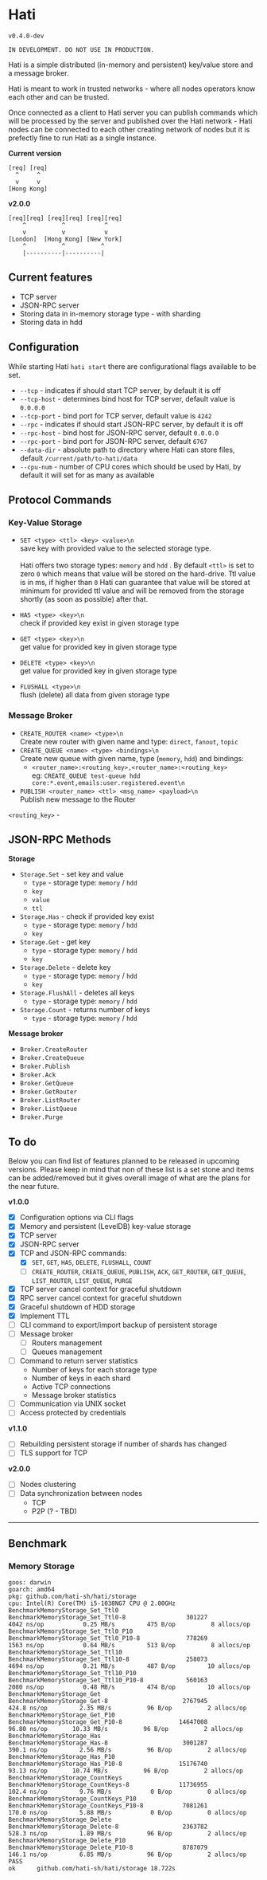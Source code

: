 # Hati

`v0.4.0-dev`

```
IN DEVELOPMENT. DO NOT USE IN PRODUCTION.
```

Hati is a simple distributed (in-memory and persistent) key/value store and a message broker.

Hati is meant to work in trusted networks - where all nodes operators know each other and can be trusted.

Once connected as a client to Hati server you can publish commands which will be processed by the server and published over the Hati network - Hati nodes can be connected to each other creating network of nodes but it is prefectly fine to run Hati as a single instance.

**Current version**
```
[req] [req]  
  ^     ^
  v     v
[Hong Kong]
```

**v2.0.0**
```
[req][req] [req][req] [req][req]
    ^          ^           ^
    v          v           v
[London]  [Hong Kong] [New York]
    ^          ^          ^
    |----------|----------|
```


## Current features

- TCP server
- JSON-RPC server
- Storing data in in-memory storage type - with sharding
- Storing data in hdd

## Configuration

While starting Hati `hati start` there are configurational flags available to be set.

- `--tcp` - indicates if should start TCP server, by default it is off
- `--tcp-host` - determines bind host for TCP server, default value is `0.0.0.0`
- `--tcp-port` - bind port for TCP server, default value is `4242`
- `--rpc` - indicates if should start JSON-RPC server, by default it is off
- `--rpc-host` - bind host for JSON-RPC server, default `0.0.0.0`
- `--rpc-port` - bind port for JSON-RPC server, default `6767`
- `--data-dir` - absolute path to directory where Hati can store files, default `/current/path/to-hati/data`
- `--cpu-num` - number of CPU cores which should be used by Hati, by default it will set for as many as available

## Protocol Commands

### Key-Value Storage

- `SET <type> <ttl> <key> <value>\n`<br/>
  save key with provided value to the selected storage type.<br/><br/>
  Hati offers two storage types: `memory` and `hdd` . By default `<ttl>` is set to zero `0` which means that value will be stored on the hard-drive. Ttl value is in ms, if higher than `0` Hati can guarantee that value will be stored at minimum for provided ttl value and will be removed from the storage shortly (as soon as possible) after that.

- `HAS <type> <key>\n`
  <br/>check if provided key exist in given storage type

- `GET <type> <key>\n`<br/>
  get value for provided key in given storage type

- `DELETE <type> <key>\n`<br/>
  get value for provided key in given storage type

- `FLUSHALL <type>\n`<br/>
  flush (delete) all data from given storage type

### Message Broker

- `CREATE_ROUTER <name> <type>\n`<br/>
  Create new router with given name and type: `direct`, `fanout`, `topic`
- `CREATE_QUEUE <name> <type> <bindings>\n`<br/>
  Create new queue with given name, type (`memory`, `hdd`) and bindings:<br/>
  - `<router_name>:<routing_key>,<router_name>:<routing_key>`<br/>
    eg: `CREATE_QUEUE test-queue hdd core:*.event,emails:user.registered.event\n`
- `PUBLISH <router_name> <ttl> <msg_name> <payload>\n`<br/>
  Publish new message to the Router

`<routing_key>` - 
## JSON-RPC Methods

**Storage**

- `Storage.Set` - set key and value
  - `type` - storage type: `memory` / `hdd`
  - `key`
  - `value`
  - `ttl`
- `Storage.Has` - check if provided key exist
  - `type` - storage type: `memory` / `hdd`
  - `key`
- `Storage.Get` - get key
  - `type` - storage type: `memory` / `hdd`
  - `key`
- `Storage.Delete` - delete key
  - `type` - storage type: `memory` / `hdd`
  - `key`
- `Storage.FlushAll` - deletes all keys
  - `type` - storage type: `memory` / `hdd`
- `Storage.Count` - returns number of keys
  - `type` - storage type: `memory` / `hdd`

**Message broker**

- `Broker.CreateRouter`
- `Broker.CreateQueue`
- `Broker.Publish`
- `Broker.Ack`
- `Broker.GetQueue`
- `Broker.GetRouter`
- `Broker.ListRouter`
- `Broker.ListQueue`
- `Broker.Purge`

## To do

Below you can find list of features planned to be released in upcoming versions.
Please keep in mind that non of these list is a set stone and items can be added/removed
but it gives overall image of what are the plans for the near future.

**v1.0.0**

- [x] Configuration options via CLI flags
- [x] Memory and persistent (LevelDB) key-value storage
- [X] TCP server
- [x] JSON-RPC server 
- [x] TCP and JSON-RPC commands:
  - [x] `SET`, `GET`, `HAS`, `DELETE`, `FLUSHALL`, `COUNT`
  - [ ] `CREATE_ROUTER`, `CREATE_QUEUE`, `PUBLISH`, `ACK`, `GET_ROUTER`, `GET_QUEUE`, `LIST_ROUTER`, `LIST_QUEUE`, `PURGE`
- [x] TCP server cancel context for graceful shutdown
- [x] RPC server cancel context for graceful shutdown
- [x] Graceful shutdown of HDD storage
- [x] Implement TTL
- [ ] CLI command to export/import backup of persistent storage
- [ ] Message broker
  - [ ] Routers management
  - [ ] Queues management
- [ ] Command to return server statistics
  - Number of keys for each storage type
  - Number of keys in each shard
  - Active TCP connections
  - Message broker statistics
- [ ] Communication via UNIX socket
- [ ] Access protected by credentials

**v1.1.0**

- [ ] Rebuilding persistent storage if number of shards has changed
- [ ] TLS support for TCP

**v2.0.0**

- [ ] Nodes clustering
- [ ] Data synchronization between nodes
  - TCP
  - P2P (? - TBD)

---

## Benchmark

### Memory Storage

```shell
goos: darwin
goarch: amd64
pkg: github.com/hati-sh/hati/storage
cpu: Intel(R) Core(TM) i5-1038NG7 CPU @ 2.00GHz
BenchmarkMemoryStorage_Set_Ttl0
BenchmarkMemoryStorage_Set_Ttl0-8                 301227              4042 ns/op           0.25 MB/s         475 B/op          8 allocs/op
BenchmarkMemoryStorage_Set_Ttl0_P10
BenchmarkMemoryStorage_Set_Ttl0_P10-8             778269              1563 ns/op           0.64 MB/s         513 B/op          8 allocs/op
BenchmarkMemoryStorage_Set_Ttl10
BenchmarkMemoryStorage_Set_Ttl10-8                258073              4694 ns/op           0.21 MB/s         487 B/op         10 allocs/op
BenchmarkMemoryStorage_Set_Ttl10_P10
BenchmarkMemoryStorage_Set_Ttl10_P10-8            560163              2080 ns/op           0.48 MB/s         474 B/op         10 allocs/op
BenchmarkMemoryStorage_Get
BenchmarkMemoryStorage_Get-8                     2767945               424.8 ns/op         2.35 MB/s          96 B/op          2 allocs/op
BenchmarkMemoryStorage_Get_P10
BenchmarkMemoryStorage_Get_P10-8                14647008                96.80 ns/op       10.33 MB/s          96 B/op          2 allocs/op
BenchmarkMemoryStorage_Has
BenchmarkMemoryStorage_Has-8                     3001287               390.1 ns/op         2.56 MB/s          96 B/op          2 allocs/op
BenchmarkMemoryStorage_Has_P10
BenchmarkMemoryStorage_Has_P10-8                15176740                93.13 ns/op       10.74 MB/s          96 B/op          2 allocs/op
BenchmarkMemoryStorage_CountKeys
BenchmarkMemoryStorage_CountKeys-8              11736955               102.4 ns/op         9.76 MB/s           0 B/op          0 allocs/op
BenchmarkMemoryStorage_CountKeys_P10
BenchmarkMemoryStorage_CountKeys_P10-8           7081261               170.0 ns/op         5.88 MB/s           0 B/op          0 allocs/op
BenchmarkMemoryStorage_Delete
BenchmarkMemoryStorage_Delete-8                  2363782               528.3 ns/op         1.89 MB/s          96 B/op          2 allocs/op
BenchmarkMemoryStorage_Delete_P10
BenchmarkMemoryStorage_Delete_P10-8              8787079               146.1 ns/op         6.85 MB/s          96 B/op          2 allocs/op
PASS
ok      github.com/hati-sh/hati/storage 18.722s
```